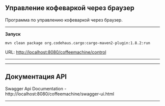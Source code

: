 Управление кофеваркой через браузер
-----------------------------------

Программа по управлению кофеваркой через браузер.

---

**Запуск**
```
mvn clean package org.codehaus.cargo:cargo-maven2-plugin:1.8.2:run
```

URL: [http://localhost:8080/coffeemachine/control](http://localhost:8080/control)

---

---

## Документация API

Swagger Api Documentation - http://localhost:8080/coffeemachine/swagger-ui.html

---